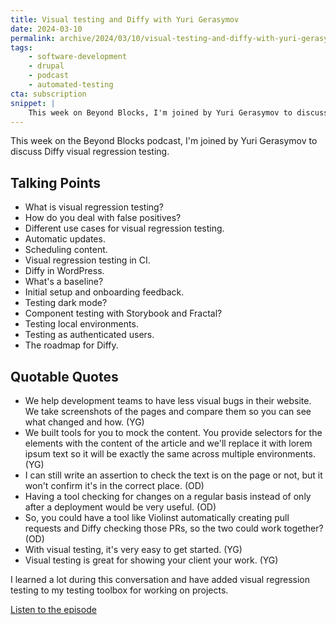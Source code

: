 ```yaml
---
title: Visual testing and Diffy with Yuri Gerasymov
date: 2024-03-10
permalink: archive/2024/03/10/visual-testing-and-diffy-with-yuri-gerasymov
tags:
    - software-development
    - drupal
    - podcast
    - automated-testing
cta: subscription
snippet: |
    This week on Beyond Blocks, I'm joined by Yuri Gerasymov to discuss Diffy visual regression testing.
---
```


This week on the Beyond Blocks podcast, I'm joined by Yuri Gerasymov to discuss Diffy visual regression testing.

## Talking Points

- What is visual regression testing?
- How do you deal with false positives?
- Different use cases for visual regression testing.
- Automatic updates.
- Scheduling content.
- Visual regression testing in CI.
- Diffy in WordPress.
- What's a baseline?
- Initial setup and onboarding feedback.
- Testing dark mode?
- Component testing with Storybook and Fractal?
- Testing local environments.
- Testing as authenticated users.
- The roadmap for Diffy.

## Quotable Quotes

- We help development teams to have less visual bugs in their website. We take screenshots of the pages and compare them so you can see what changed and how. (YG)
- We built tools for you to mock the content. You provide selectors for the elements with the content of the article and we'll replace it with lorem ipsum text so it will be exactly the same across multiple environments. (YG)
- I can still write an assertion to check the text is on the page or not, but it won't confirm it's in the correct place. (OD)
- Having a tool checking for changes on a regular basis instead of only after a deployment would be very useful. (OD)
- So, you could have a tool like Violinst automatically creating pull requests and Diffy checking those PRs, so the two could work together? (OD)
- With visual testing, it's very easy to get started. (YG)
- Visual testing is great for showing your client your work. (YG)

I learned a lot during this conversation and have added visual regression testing to my testing toolbox for working on projects.

[Listen to the episode][episode]

[episode]: {{site.url}}/podcast/14-yuri-gerasymov-diffy
